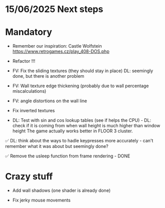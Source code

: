 # 15/06/2025 Next steps
# Mandatory

- Remember our inspiration:
Castle Wolfstein
https://www.retrogames.cz/play_408-DOS.php

- Refactor !!!

- FV: Fix the sliding textures (they should stay in place)
DL: seemingly done, but there is another problem

- FV: Wall texture edge thickening (probably due to wall percentage miscalculations)

- FV: angle distortions on the wall line

- Fix inverted textures

- DL: Test with sin and cos lookup tables (see if helps the CPU) - DL: check if it is coming from when wall height is much higher than window height
The game actually works better in FLOOR 3 cluster.

✅ DL: think about the ways to hadle keypresses more accurately - can't remember what it was about but seemingly done?

✅ Remove the usleep function from frame rendering - DONE

# Crazy stuff
- Add wall shadows (one shader is already done)

- Fix jerky mouse movements
